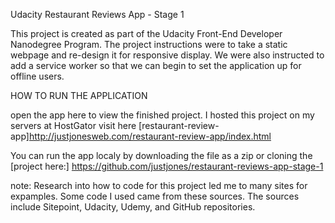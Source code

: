 Udacity Restaurant Reviews App - Stage 1

This project is created as part of the Udacity Front-End Developer Nanodegree Program. The project instructions were to take a static webpage and re-design it for responsive display. We were also instructed to add a service worker so that we can begin to set the application up for offline users. 

HOW TO RUN THE APPLICATION

open the app here to view the finished project. I hosted this project on my servers at HostGator visit here  [restaurant-review-app]http://justjonesweb.com/restaurant-review-app/index.html

You can run the app localy by downloading the file as a zip or cloning the [project here:] 
https://github.com/justjones/restaurant-reviews-app-stage-1

note: Research into how to code for this project led me to many sites for expamples. Some code I used came from these sources. The sources include Sitepoint, Udacity, Udemy, and GitHub repositories. 

